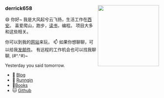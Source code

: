 
### derrick658 <img align="right" width="200px" src="https://github-readme-stats.vercel.app/api?username=derrick658&show_icons=true&icon_color=CE1D2D&text_color=718096&bg_color=ffffff&hide_title=true" />

😄 你好~ 我是大风起兮云飞扬，生活工作在[西安](https://en.wikipedia.org/wiki/Xi%27an)。
喜爱爬山，跑步，[读书](https://github.com/derrick658/read-books)，编程。
项目大多和这些相关。

你可以到我的[网站](https://github.com/derrick658/derrick658.github.io)来玩， 📫 如果你想聊聊，可以给我[发邮件](castle20180828@gmail.com)。
有远程的工作机会也可以找我聊聊, (#^.^#)~ 

Yesterday you said tomorrow. 

- :pencil: [Blog](https://github.com/derrick658/derrick658.github.io)
- :running: [Runngin](https://github.com/derrick658/running_page)
- :book:[Books](https://github.com/derrick658/read-books)
- :cat: [Github](https://github.com/derrick658)
